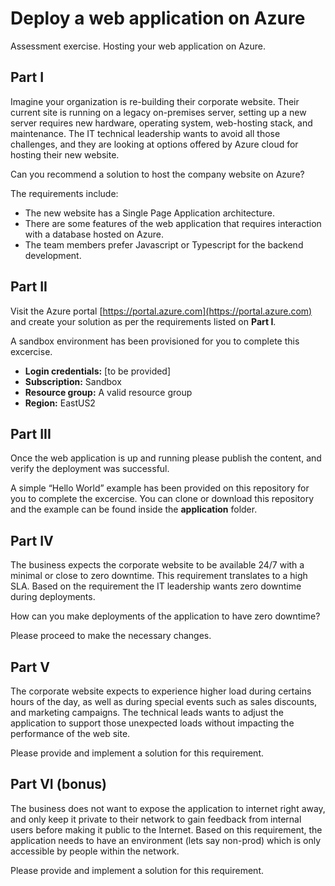 # Deploy a web application on Azure
Assessment exercise. Hosting your web application on Azure.

## Part I
Imagine your organization is re-building their corporate website. Their current site is running on a legacy on-premises server, setting up a new server requires new hardware, operating system, web-hosting stack, and maintenance. The IT technical leadership wants to avoid all those challenges, and they are looking at options offered by Azure cloud for hosting their new website.

Can you recommend a solution to host the company website on Azure? 

The requirements include: 
- The new website has a Single Page Application architecture.
- There are some features of the web application that requires interaction with a database hosted on Azure.
- The team members prefer Javascript or Typescript for the backend development.

## Part II
Visit the Azure portal [https://portal.azure.com](https://portal.azure.com) and create your solution as per the requirements listed on **Part I**.

A sandbox environment has been provisioned for you to complete this excercise.
- **Login credentials:** [to be provided] 
- **Subscription:** Sandbox 
- **Resource group:** A valid resource group 
- **Region:** EastUS2 

## Part III
Once the web application is up and running please publish the content, and verify the deployment was successful.

A simple “Hello World” example has been provided on this repository for you to complete the excercise. You can clone or download this repository and the example can be found inside the **application** folder.

## Part IV
The business expects the corporate website to be available 24/7 with a minimal or close to zero downtime. This requirement translates to a high SLA. Based on the requirement the IT leadership wants zero downtime during deployments.

How can you make deployments of the application to have zero downtime? 

Please proceed to make the necessary changes.

## Part V
The corporate website expects to experience higher load during certains hours of the day, as well as during special events such as sales discounts, and marketing campaigns. The technical leads wants to adjust the application to support those unexpected loads without impacting the performance of the web site.

Please provide and implement a solution for this requirement.

## Part VI (bonus)
The business does not want to expose the application to internet right away, and only keep it private to their network to gain feedback from internal users before making it public to the Internet. Based on this requirement, the application needs to have an environment (lets say non-prod) which is only accessible by people within the network.

Please provide and implement a solution for this requirement.